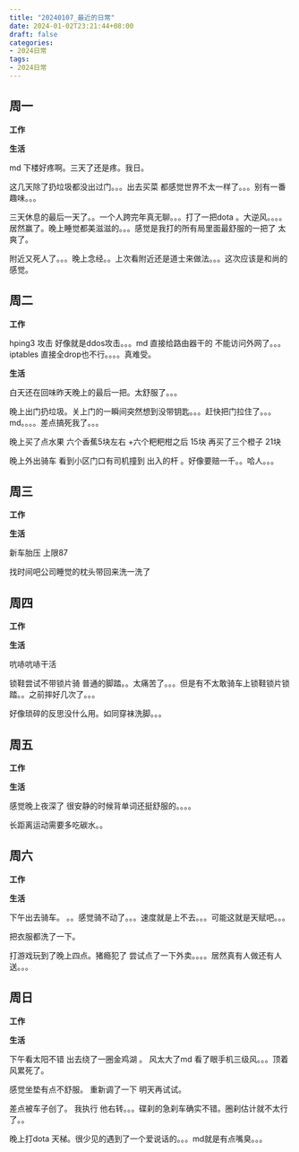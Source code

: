 ```yaml
---
title: "20240107_最近的日常"
date: 2024-01-02T23:21:44+08:00
draft: false
categories:
- 2024日常
tags:
- 2024日常
---
```



## 周一

**工作**



**生活**

md 下楼好疼啊。三天了还是疼。我日。

这几天除了扔垃圾都没出过门。。。出去买菜 都感觉世界不太一样了。。。别有一番趣味。。。

三天休息的最后一天了。。一个人跨完年真无聊。。。打了一把dota 。大逆风。。。。居然赢了。晚上睡觉都美滋滋的。。。感觉是我打的所有局里面最舒服的一把了 太爽了。

附近又死人了。。。晚上念经。。上次看附近还是道士来做法。。。这次应该是和尚的感觉。

## 周二

**工作**

hping3 攻击 好像就是ddos攻击。。。md 直接给路由器干的 不能访问外网了。。。iptables 直接全drop也不行。。。。真难受。

**生活**

白天还在回味昨天晚上的最后一把。太舒服了。。。

晚上出门扔垃圾。关上门的一瞬间突然想到没带钥匙。。。赶快把门拉住了。。。md。。。。差点搞死我了。。。

晚上买了点水果 六个香蕉5块左右 +六个粑粑柑之后 15块 再买了三个橙子 21块

晚上外出骑车 看到小区门口有司机撞到 出入的杆 。好像要赔一千。。哈人。。。



## 周三


**工作**



**生活**

新车胎压 上限87

找时间吧公司睡觉的枕头带回来洗一洗了

## 周四


**工作**



**生活**


吭哧吭哧干活

锁鞋尝试不带锁片骑 普通的脚踏。。太痛苦了。。。但是有不太敢骑车上锁鞋锁片锁踏。。之前摔好几次了。。。

好像琐碎的反思没什么用。如同穿袜洗脚。。。


## 周五


**工作**



**生活**

感觉晚上夜深了 很安静的时候背单词还挺舒服的。。。。

长距离运动需要多吃碳水。。





## 周六


**工作**



**生活**

下午出去骑车。 。。感觉骑不动了。。。速度就是上不去。。。可能这就是天赋吧。。。

把衣服都洗了一下。

打游戏玩到了晚上四点。猪瘾犯了 尝试点了一下外卖。。。。居然真有人做还有人送。。。



## 周日


**工作**



**生活**


下午看太阳不错 出去绕了一圈金鸡湖 。 风太大了md 看了眼手机三级风。。。顶着风累死了。

感觉坐垫有点不舒服。 重新调了一下 明天再试试。


差点被车子创了。 我执行 他右转。。。碟刹的急刹车确实不错。圈刹估计就不太行了。。


晚上打dota 天梯。很少见的遇到了一个爱说话的。。。md就是有点嘴臭。。。



